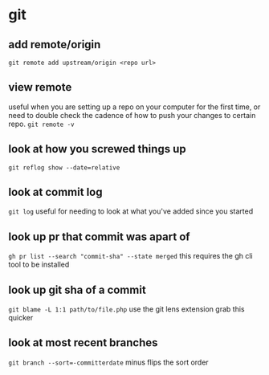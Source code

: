 # git

## add remote/origin

`git remote add upstream/origin <repo url>`

## view remote

useful when you are setting up a repo on your computer for the first time, or need to double check the cadence of how to push your changes to certain repo.
`git remote -v`

## look at how you screwed things up

`git reflog show --date=relative`

## look at commit log

`git log`
useful for needing to look at what you've added since you started

## look up pr that commit was apart of

`gh pr list --search "commit-sha" --state merged`
this requires the gh cli tool to be installed

## look up git sha of a commit

`git blame -L 1:1 path/to/file.php`
use the git lens extension grab this quicker

## look at most recent branches

`git branch --sort=-committerdate`
minus flips the sort order
